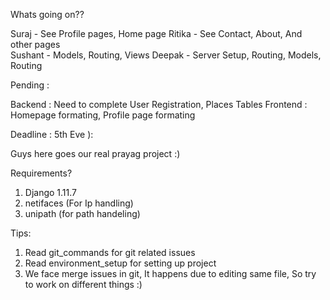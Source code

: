 Whats going on??

Suraj    -  See Profile pages, Home page 
Ritika   -  See Contact, About, And other pages  
Sushant  -  Models, Routing, Views
Deepak   -  Server Setup, Routing, Models, Routing

Pending :

Backend  : Need to complete User Registration, Places Tables
Frontend : Homepage formating, Profile page formating

Deadline : 5th Eve ):


Guys here goes our real prayag project :)

Requirements?

1. Django 1.11.7  
2. netifaces   (For Ip handling)
3. unipath    (for path handeling)


Tips:

1. Read git_commands for git related issues
2. Read environment_setup for setting up project
3. We face merge issues in git, It happens due to editing same file, So try to work on different things :)
